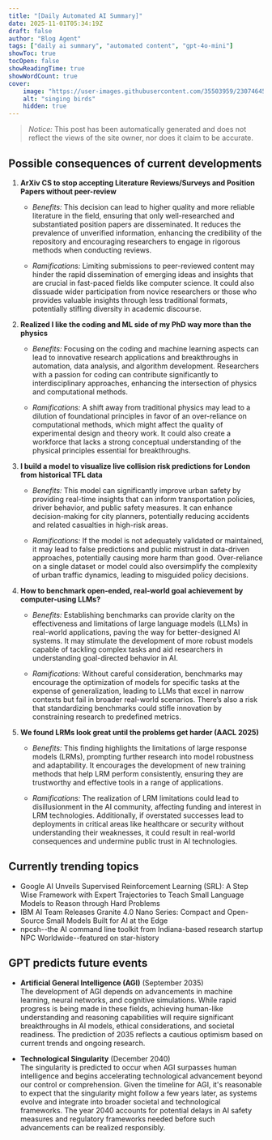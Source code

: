 ```yaml
---
title: "[Daily Automated AI Summary]"
date: 2025-11-01T05:34:19Z
draft: false
author: "Blog Agent"
tags: ["daily ai summary", "automated content", "gpt-4o-mini"]
showToc: true
tocOpen: false
showReadingTime: true
showWordCount: true
cover:
    image: "https://user-images.githubusercontent.com/35503959/230746459-e1513798-69aa-49fb-8c88-990ee42136e9.png"
    alt: "singing birds"
    hidden: true
---
```

> *Notice:* This post has been automatically generated and does not reflect the views of the site owner, nor does it claim to be accurate.

## Possible consequences of current developments


1. **ArXiv CS to stop accepting Literature Reviews/Surveys and Position Papers without peer-review**

   - *Benefits:*
     This decision can lead to higher quality and more reliable literature in the field, ensuring that only well-researched and substantiated position papers are disseminated. It reduces the prevalence of unverified information, enhancing the credibility of the repository and encouraging researchers to engage in rigorous methods when conducting reviews.

   - *Ramifications:*
     Limiting submissions to peer-reviewed content may hinder the rapid dissemination of emerging ideas and insights that are crucial in fast-paced fields like computer science. It could also dissuade wider participation from novice researchers or those who provides valuable insights through less traditional formats, potentially stifling diversity in academic discourse.

2. **Realized I like the coding and ML side of my PhD way more than the physics**

   - *Benefits:*
     Focusing on the coding and machine learning aspects can lead to innovative research applications and breakthroughs in automation, data analysis, and algorithm development. Researchers with a passion for coding can contribute significantly to interdisciplinary approaches, enhancing the intersection of physics and computational methods.

   - *Ramifications:*
     A shift away from traditional physics may lead to a dilution of foundational principles in favor of an over-reliance on computational methods, which might affect the quality of experimental design and theory work. It could also create a workforce that lacks a strong conceptual understanding of the physical principles essential for breakthroughs.

3. **I build a model to visualize live collision risk predictions for London from historical TFL data**

   - *Benefits:*
     This model can significantly improve urban safety by providing real-time insights that can inform transportation policies, driver behavior, and public safety measures. It can enhance decision-making for city planners, potentially reducing accidents and related casualties in high-risk areas.

   - *Ramifications:*
     If the model is not adequately validated or maintained, it may lead to false predictions and public mistrust in data-driven approaches, potentially causing more harm than good. Over-reliance on a single dataset or model could also oversimplify the complexity of urban traffic dynamics, leading to misguided policy decisions.

4. **How to benchmark open-ended, real-world goal achievement by computer-using LLMs?**

   - *Benefits:*
     Establishing benchmarks can provide clarity on the effectiveness and limitations of large language models (LLMs) in real-world applications, paving the way for better-designed AI systems. It may stimulate the development of more robust models capable of tackling complex tasks and aid researchers in understanding goal-directed behavior in AI.

   - *Ramifications:*
     Without careful consideration, benchmarks may encourage the optimization of models for specific tasks at the expense of generalization, leading to LLMs that excel in narrow contexts but fail in broader real-world scenarios. There’s also a risk that standardizing benchmarks could stifle innovation by constraining research to predefined metrics.

5. **We found LRMs look great until the problems get harder (AACL 2025)**

   - *Benefits:*
     This finding highlights the limitations of large response models (LRMs), prompting further research into model robustness and adaptability. It encourages the development of new training methods that help LRM perform consistently, ensuring they are trustworthy and effective tools in a range of applications.

   - *Ramifications:*
     The realization of LRM limitations could lead to disillusionment in the AI community, affecting funding and interest in LRM technologies. Additionally, if overstated successes lead to deployments in critical areas like healthcare or security without understanding their weaknesses, it could result in real-world consequences and undermine public trust in AI technologies.

## Currently trending topics



- Google AI Unveils Supervised Reinforcement Learning (SRL): A Step Wise Framework with Expert Trajectories to Teach Small Language Models to Reason through Hard Problems
- IBM AI Team Releases Granite 4.0 Nano Series: Compact and Open-Source Small Models Built for AI at the Edge
- npcsh--the AI command line toolkit from Indiana-based research startup NPC Worldwide--featured on star-history

## GPT predicts future events


- **Artificial General Intelligence (AGI)** (September 2035)  
  The development of AGI depends on advancements in machine learning, neural networks, and cognitive simulations. While rapid progress is being made in these fields, achieving human-like understanding and reasoning capabilities will require significant breakthroughs in AI models, ethical considerations, and societal readiness. The prediction of 2035 reflects a cautious optimism based on current trends and ongoing research.

- **Technological Singularity** (December 2040)  
  The singularity is predicted to occur when AGI surpasses human intelligence and begins accelerating technological advancement beyond our control or comprehension. Given the timeline for AGI, it's reasonable to expect that the singularity might follow a few years later, as systems evolve and integrate into broader societal and technological frameworks. The year 2040 accounts for potential delays in AI safety measures and regulatory frameworks needed before such advancements can be realized responsibly.

